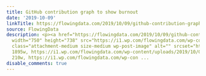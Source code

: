 ```yaml
---
title: GitHub contribution graph to show burnout
date: '2019-10-09'
linkTitle: https://flowingdata.com/2019/10/09/github-contribution-graph-to-show-burnout/
source: FlowingData
description: <p><a href="https://flowingdata.com/2019/10/09/github-contribution-graph-to-show-burnout/"><img
  width="750" height="738" src="https://i1.wp.com/flowingdata.com/wp-content/uploads/2019/10/Github-burnout-e1570565751267.jpg?fit=750%2C738&amp;ssl=1"
  class="attachment-medium size-medium wp-post-image" alt="" srcset="https://i1.wp.com/flowingdata.com/wp-content/uploads/2019/10/Github-burnout-e1570565751267.jpg?w=1895&amp;ssl=1
  1895w, https://i1.wp.com/flowingdata.com/wp-content/uploads/2019/10/Github-burnout-e1570565751267.jpg?resize=210%2C207&amp;ssl=1
  210w, https://i1.wp.com/flowingdata.com/wp-con ...
disable_comments: true
---
```

<p><a href="https://flowingdata.com/2019/10/09/github-contribution-graph-to-show-burnout/"><img width="750" height="738" src="https://i1.wp.com/flowingdata.com/wp-content/uploads/2019/10/Github-burnout-e1570565751267.jpg?fit=750%2C738&amp;ssl=1" class="attachment-medium size-medium wp-post-image" alt="" srcset="https://i1.wp.com/flowingdata.com/wp-content/uploads/2019/10/Github-burnout-e1570565751267.jpg?w=1895&amp;ssl=1 1895w, https://i1.wp.com/flowingdata.com/wp-content/uploads/2019/10/Github-burnout-e1570565751267.jpg?resize=210%2C207&amp;ssl=1 210w, https://i1.wp.com/flowingdata.com/wp-con ...